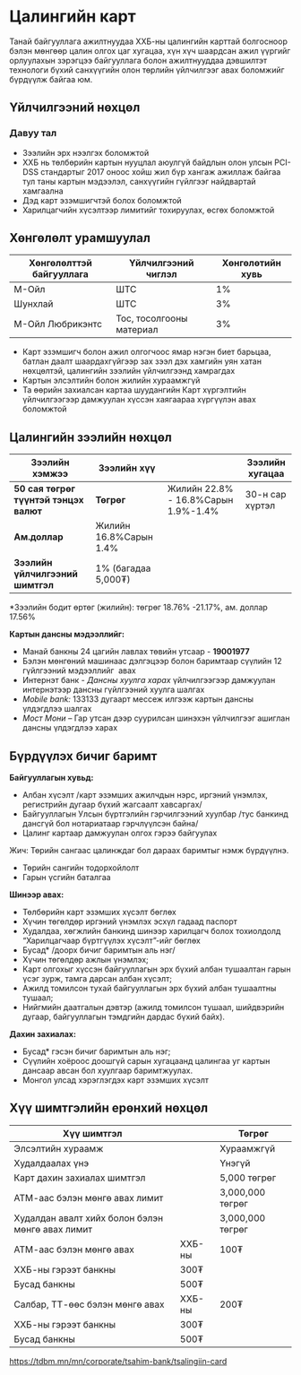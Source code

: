# Цалингийн карт
Танай байгууллага ажилтнуудаа ХХБ-ны цалингийн карттай болгосноор бэлэн мөнгөөр цалин олгох цаг хугацаа, хүн хүч шаардсан ажил үүргийг орлуулахын зэрэгцээ байгууллага болон ажилтнууддаа дэвшилтэт технологи бүхий санхүүгийн олон төрлийн үйлчилгээг авах боломжийг бүрдүүлж байгаа юм.

## Үйлчилгээний нөхцөл
### Давуу тал
* Зээлийн эрх нээлгэх боломжтой
* ХХБ нь төлбөрийн картын нууцлал аюулгүй байдлын олон улсын PCI-DSS стандартыг 2017 оноос хойш жил бүр хангаж ажиллаж байгаа тул таны картын мэдээлэл, санхүүгийн гүйлгээг найдвартай хамгаална
* Дэд карт эзэмшигчтэй болох боломжтой
* Харилцагчийн хүсэлтээр лимитийг тохируулах, өсгөх боломжтой
 
## Хөнгөлөлт урамшуулал

| Хөнгөлөлттэй байгууллага | **Үйлчилгээний чиглэл** | Хөнгөлөтийн хувь |
| --- | --- | --- |
| М-Ойл | ШТС | 1% |
| Шунхлай | ШТС | 3% |
| М-Ойл Любрикэнтс | Тос, тосолгооны материал | 3% |

* Карт эзэмшигч болон ажил олгогчоос ямар нэгэн биет барьцаа, батлан даалт шаардахгүйгээр зах зээл дэх хамгийн уян хатан нөхцөлтэй, цалингийн зээлийн үйлчилгээнд хамрагдах
* Картын элсэлтийн болон жилийн хураамжгүй
* Та өөрийн захиалсан картаа шуудангийн Карт хүргэлтийн үйлчилгээгээр дамжуулан хүссэн хаягаараа хүргүүлэн авах боломжтой
 
## Цалингийн зээлийн нөхцөл

| **Зээлийн хэмжээ** | **Зээлийн хүү** | | **Зээлийн хугацаа** |
| --- | --- | --- | --- |
| **50 сая төгрөг түүнтэй тэнцэх валют** | **Төгрөг** | Жилийн 22.8% - 16.8%Сарын 1.9%-1.4% | 30-н сар хүртэл |
| **Ам.доллар** | Жилийн 16.8%Сарын 1.4% |
| **Зээлийн үйлчилгээний шимтгэл** | 1% (багадаа 5,000₮) | | |

\*Зээлийн бодит өртөг (жилийн): төгрөг 18.76% -21.17%, ам. доллар 17.56%

**Картын дансны мэдээллийг:**

* Манай банкны 24 цагийн лавлах төвийн утсаар - **19001977**
* Бэлэн мөнгөний машинаас дэлгэцээр болон баримтаар сүүлийн 12 гүйлгээний мэдээллийг  авах
* Интернэт банк - *Дансны хуулга харах* үйлчилгээгээр дамжуулан интернэтээр дансны гүйлгээний хуулга шалгах
* *Mobile bank:* 133133 дугаарт мессеж илгээж картын дансны үлдэгдлээ шалгах
* *Мост Мони –* Гар утсан дээр суурилсан шинэхэн үйлчилгээг ашиглан дансны үлдэгдлээ харах


## Бүрдүүлэх бичиг баримт
**Байгууллагын хувьд:**

* Албан хүсэлт /карт эзэмших ажилчдын нэрс, иргэний үнэмлэх, регистрийн дугаар бүхий жагсаалт хавсаргах/
* Байгууллагын Улсын бүртгэлийн гэрчилгээний хуулбар /тус банкинд дансгүй бол нотариатаар гэрчлүүлсэн байна/
* Цалинг картаар дамжуулан олгох гэрээ байгуулах

Жич: Төрийн сангаас цалинждаг бол дараах баримтыг нэмж бүрдүүлнэ.

* Төрийн сангийн тодорхойлолт
* Гарын үсгийн баталгаа

**Шинээр авах:**

* Төлбөрийн карт эзэмших хүсэлт бөглөх
* Хүчин төгөлдөр иргэний үнэмлэх эсхүл гадаад паспорт
* Худалдаа, хөгжлийн банкинд шинээр харилцагч болох тохиолдолд  “Харилцагчаар бүртгүүлэх хүсэлт”-ийг бөглөх
* Бусад\* /доорх бичиг баримтын аль нэг/
* Хүчин төгөлдөр ажлын үнэмлэх;
* Карт олгохыг хүссэн байгууллагын эрх бүхий албан тушаалтан гарын үсэг зурж, тамга дарсан албан хүсэлт;
* Ажилд томилсон тухай байгууллагын эрх бүхий албан тушаалтны тушаал;
* Нийгмийн даатгалын дэвтэр (ажилд томилсон тушаал, шийдвэрийн дугаар, байгууллагын тэмдгийн дардас бүхий байх).

**Дахин захиалах:**

* Бусад\* гэсэн бичиг баримтын аль нэг;
* Сүүлийн хоёроос доошгүй сарын хугацаанд цалингаа уг картын дансаар авсан бол хуулгаар баримтжуулах.
* Монгол улсад хэрэглэгдэх карт эзэмших хүсэлт

## Хүү шимтгэлийн ерөнхий нөхцөл

| **Хүү шимтгэл** | | **Төгрөг** |
| --- | --- | --- |
| Элсэлтийн хураамж | | Хураамжгүй |
| Худалдаалах үнэ | | Үнэгүй |
| Карт дахин захиалах шимтгэл | | 5,000 төгрөг |
| АТМ-аас бэлэн мөнгө авах лимит | | 3,000,000 төгрөг |
| Худалдан авалт хийх болон бэлэн мөнгө авах лимит | | 3,000,000 төгрөг |
| АТМ-аас бэлэн мөнгө авах | ХХБ-ны | 100₮ |
| ХХБ-ны гэрээт банкны | 300₮ |
| Бусад банкны | 500₮ |
| Салбар, ТТ-өөс бэлэн мөнгө авах | ХХБ-ны | 200₮ |
| ХХБ-ны гэрээт банкны | 300₮ |
| Бусад банкны | 500₮ |


https://tdbm.mn/mn/corporate/tsahim-bank/tsalingiin-card
